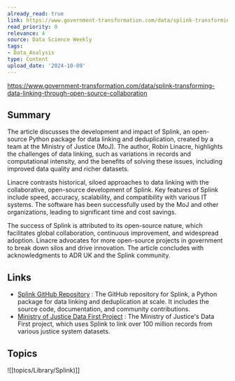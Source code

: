 ```yaml
---
already_read: true
link: https://www.government-transformation.com/data/splink-transforming-data-linking-through-open-source-collaboration
read_priority: 0
relevance: 4
source: Data Science Weekly
tags:
- Data_Analysis
type: Content
upload_date: '2024-10-09'
---
```


https://www.government-transformation.com/data/splink-transforming-data-linking-through-open-source-collaboration
## Summary

The article discusses the development and impact of Splink, an open-source Python package for data linking and deduplication, created by a team at the Ministry of Justice (MoJ). The author, Robin Linacre, highlights the challenges of data linking, such as variations in records and computational intensity, and the benefits of solving these issues, including improved data quality and richer datasets.

Linacre contrasts historical, siloed approaches to data linking with the collaborative, open-source development of Splink. Key features of Splink include speed, accuracy, scalability, and compatibility with various IT systems. The software has been successfully used by the MoJ and other organizations, leading to significant time and cost savings.

The success of Splink is attributed to its open-source nature, which facilitates global collaboration, continuous improvement, and widespread adoption. Linacre advocates for more open-source projects in government to break down silos and drive innovation. The article concludes with acknowledgments to ADR UK and the Splink community.
## Links

- [Splink GitHub Repository](https://github.com/moj-analytical-services/splink) : The GitHub repository for Splink, a Python package for data linking and deduplication at scale. It includes the source code, documentation, and community contributions.
- [Ministry of Justice Data First Project](https://www.gov.uk/guidance/ministry-of-justice-data-first) : The Ministry of Justice's Data First project, which uses Splink to link over 100 million records from various justice system datasets.

## Topics

![[topics/Library/Splink)]]